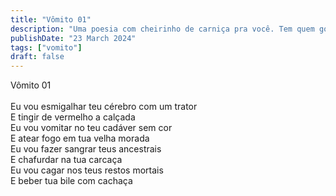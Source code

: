 ```yaml
---
title: "Vômito 01"
description: "Uma poesia com cheirinho de carniça pra você. Tem quem goste de carniça, mas poesia é pra poucos."
publishDate: "23 March 2024"
tags: ["vomito"]
draft: false
---
```


Vômito 01<br>
<br>
Eu vou esmigalhar teu cérebro com um trator<br>
E tingir de vermelho a calçada<br>
Eu vou vomitar no teu cadáver sem cor<br>
E atear fogo em tua velha morada<br>
Eu vou fazer sangrar teus ancestrais<br>
E chafurdar na tua carcaça<br>
Eu vou cagar nos teus restos mortais<br>
E beber tua bile com cachaça<br>